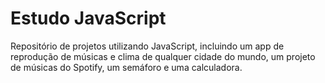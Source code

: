# Estudo JavaScript
 Repositório de projetos utilizando JavaScript, incluindo um app de reprodução de músicas e clima de qualquer cidade do mundo, um projeto de músicas do Spotify, um semáforo e uma calculadora.

